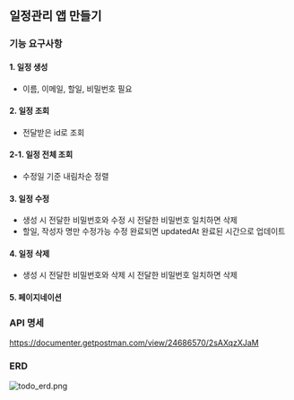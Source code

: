 ## 일정관리 앱 만들기
### 기능 요구사항
#### 1. 일정 생성
- 이름, 이메일, 할일, 비밀번호 필요 
#### 2. 일정 조회
- 전달받은 id로 조회
#### 2-1. 일정 전체 조회
- 수정일 기준 내림차순 정렬
#### 3. 일정 수정
- 생성 시 전달한 비밀번호와 수정 시 전달한 비밀번호 일치하면 삭제
- 할일, 작성자 명만 수정가능 수정 완료되면 updatedAt 완료된 시간으로 업데이트
#### 4. 일정 삭제
- 생성 시 전달한 비밀번호와 삭제 시 전달한 비밀번호 일치하면 삭제
#### 5. 페이지네이션

### API 명세
https://documenter.getpostman.com/view/24686570/2sAXqzXJaM

### ERD
![todo_erd.png](https://befitting-subway-0bf.notion.site/image/https%3A%2F%2Fprod-files-secure.s3.us-west-2.amazonaws.com%2Fec696ef1-489c-4a9e-b954-fe7608e4327d%2F21c6e3bb-314c-42f5-994a-3f509aeac6cb%2Ftodo_erd.png?table=block&id=1111b23a-23bc-80c0-b87a-d38ee29909f0&spaceId=ec696ef1-489c-4a9e-b954-fe7608e4327d&width=1420&userId=&cache=v2)